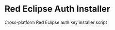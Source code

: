 Red Eclipse Auth Installer
==========================

Cross-platform Red Eclipse auth key installer script
